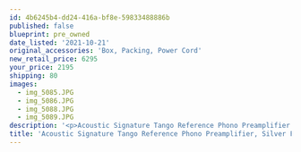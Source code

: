 ```yaml
---
id: 4b6245b4-dd24-416a-bf8e-59833488886b
published: false
blueprint: pre_owned
date_listed: '2021-10-21'
original_accessories: 'Box, Packing, Power Cord'
new_retail_price: 6295
your_price: 2195
shipping: 80
images:
  - img_5085.JPG
  - img_5086.JPG
  - img_5088.JPG
  - img_5089.JPG
description: '<p>Acoustic Signature Tango Reference Phono Preamplifier in silver finish. This is a world-class phono stage that is built like the proverbial brick house and weighs more than some amplifiers! There are a few minor scratches/scuffs on the top panel, but otherwise in perfect working condition.&nbsp;</p>'
title: 'Acoustic Signature Tango Reference Phono Preamplifier, Silver Finish'
---
```


